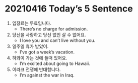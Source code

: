 # 20210416 Today’s 5 Sentence



1. 입장료는 무료입니다.
   - There’s no charge for admission.
2. 당신을 사랑하고 당신 없인 살 수 없어요.
   - I love you and can’t live without you.
3. 일주일 휴가 받았어.
   - I’ve got a week’s vacation.
4. 하와이 가는 것에 들떠 있어요.
   - I’m excited about going to Hawaii.
5. 이라크 전쟁에 반대합니다.
   - I’m against the war in Iraq.

